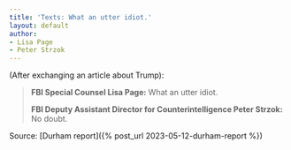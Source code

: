 ```yaml
---
title: 'Texts: What an utter idiot.'
layout: default
author:
- Lisa Page
- Peter Strzok
---
```


(After exchanging an article about Trump):

> **FBI Special Counsel Lisa Page:** What an utter idiot.
>
> **FBI Deputy Assistant Director for Counterintelligence Peter Strzok:** No doubt.

Source: [Durham report]({% post_url 2023-05-12-durham-report %})
